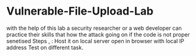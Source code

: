 # Vulnerable-File-Upload-Lab
with the help of this lab a security researcher or a web developer can practice their skills that how the attack going on if the code is not proper senetised
Steps , :
Host it on local server
open in browser with local IP address
Test on different task.
